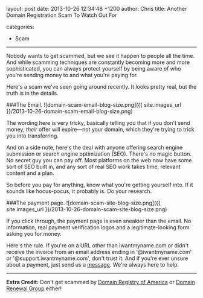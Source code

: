 layout: post
date: 2013-10-26 12:34:48 +1200
author: Chris
title: Another Domain Registration Scam To Watch Out For

categories:
  - Scam

----

<!-- excerpt -->

Nobody wants to get scammed, but we see it happen to people all the time. And while scamming techniques are constantly becoming more and more sophisticated, you can always protect yourself by being aware of who you're sending money to and what you're paying for. 

Here's a scam we've seen going around recently. It looks pretty real, but the truth is in the details.

<!-- /excerpt -->

###The Email.
![domain-scam-email-blog-size.png]({{ site.images_url }}/2013-10-26-domain-scam-email-blog-size.png)

The wording here is very tricky, basically telling you that if you don't send money, *their* offer will expire—not your domain, which they're trying to trick you into transferring.

And on a side note, here's the deal with anyone offering search engine submission or search engine optimization (SEO). There's no magic button. No secret guy you can pay off. Most platforms on the web now have some sort of SEO built in, and any sort of real SEO work takes time, relevant content and a plan. 

So before you pay for anything, know what you're getting yourself into. If it sounds like hocus-pocus, it probably is. Do your research.

###The payment page. 
![domain-scam-site-blog-size.png]({{ site.images_url }}/2013-10-26-domain-scam-site-blog-size.png)

If you click through, the payment page is even sneakier than the email. No information, real payment verification logos and a legitimate-looking form asking you for money.

Here's the rule. If you're on a URL other than iwantmyname.com or didn't receive the invoice from an email address ending in '@iwantmyname.com' or '@support.iwantmyname.com', don't trust it. And if you're ever unsure about a payment, just send us a [message](https://iwantmyname.com/support). We're always here to help.

***

**Extra Credit:** Don't get scammed by [Domain Registry of America](https://iwantmyname.com/blog/2013/10/dont-get-scammed-by-domain-registry-of-america.html) or [Domain Renewal Group](https://iwantmyname.com/blog/2012/06/beware-of-domain-renewal-scams.html) either!

